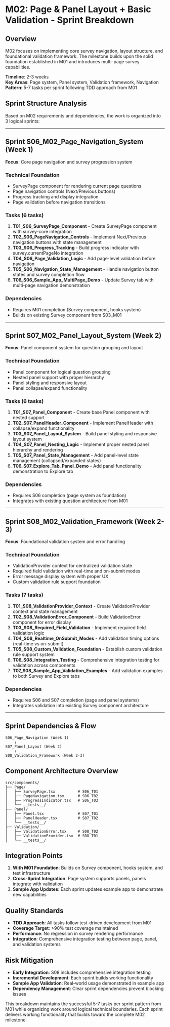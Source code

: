 # M02: Page & Panel Layout + Basic Validation - Sprint Breakdown

## Overview
M02 focuses on implementing core survey navigation, layout structure, and foundational validation framework. The milestone builds upon the solid foundation established in M01 and introduces multi-page survey capabilities.

**Timeline**: 2-3 weeks  
**Key Areas**: Page system, Panel system, Validation framework, Navigation  
**Pattern**: 5-7 tasks per sprint following TDD approach from M01

## Sprint Structure Analysis

Based on M02 requirements and dependencies, the work is organized into 3 logical sprints:

---

## Sprint S06_M02_Page_Navigation_System (Week 1)
**Focus**: Core page navigation and survey progression system

### Technical Foundation
- SurveyPage component for rendering current page questions
- Page navigation controls (Next/Previous buttons) 
- Progress tracking and display integration
- Page validation before navigation transitions

### Tasks (6 tasks)
1. **T01_S06_SurveyPage_Component** - Create SurveyPage component with survey-core integration
2. **T02_S06_PageNavigation_Controls** - Implement Next/Previous navigation buttons with state management
3. **T03_S06_Progress_Tracking** - Build progress indicator with survey.currentPageNo integration
4. **T04_S06_Page_Validation_Logic** - Add page-level validation before navigation
5. **T05_S06_Navigation_State_Management** - Handle navigation button states and survey completion flow
6. **T06_S06_Sample_App_MultiPage_Demo** - Update Survey tab with multi-page navigation demonstration

### Dependencies
- Requires M01 completion (Survey component, hooks system)
- Builds on existing Survey component from S03_M01

---

## Sprint S07_M02_Panel_Layout_System (Week 2)
**Focus**: Panel component system for question grouping and layout

### Technical Foundation  
- Panel component for logical question grouping
- Nested panel support with proper hierarchy
- Panel styling and responsive layout
- Panel collapse/expand functionality

### Tasks (6 tasks)
1. **T01_S07_Panel_Component** - Create base Panel component with nested support
2. **T02_S07_PanelHeader_Component** - Implement PanelHeader with collapse/expand functionality
3. **T03_S07_Panel_Layout_System** - Build panel styling and responsive layout system
4. **T04_S07_Panel_Nesting_Logic** - Implement proper nested panel hierarchy and rendering
5. **T05_S07_Panel_State_Management** - Add panel-level state management (collapsed/expanded states)
6. **T06_S07_Explore_Tab_Panel_Demo** - Add panel functionality demonstration to Explore tab

### Dependencies
- Requires S06 completion (page system as foundation)
- Integrates with existing question architecture from M01

---

## Sprint S08_M02_Validation_Framework (Week 2-3)
**Focus**: Foundational validation system and error handling

### Technical Foundation
- ValidationProvider context for centralized validation state
- Required field validation with real-time and on-submit modes
- Error message display system with proper UX
- Custom validation rule support foundation

### Tasks (7 tasks)
1. **T01_S08_ValidationProvider_Context** - Create ValidationProvider context and state management
2. **T02_S08_ValidationError_Component** - Build ValidationError component for error display
3. **T03_S08_Required_Field_Validation** - Implement required field validation logic
4. **T04_S08_Realtime_OnSubmit_Modes** - Add validation timing options (real-time vs on-submit)
5. **T05_S08_Custom_Validation_Foundation** - Establish custom validation rule support system
6. **T06_S08_Integration_Testing** - Comprehensive integration testing for validation across components
7. **T07_S08_Sample_App_Validation_Examples** - Add validation examples to both Survey and Explore tabs

### Dependencies
- Requires S06 and S07 completion (page and panel systems)
- Integrates validation into existing Survey component architecture

---

## Sprint Dependencies & Flow

```
S06_Page_Navigation (Week 1)
    ↓
S07_Panel_Layout (Week 2) 
    ↓
S08_Validation_Framework (Week 2-3)
```

## Component Architecture Overview

```
src/components/
├── Page/
│   ├── SurveyPage.tsx          # S06_T01
│   ├── PageNavigation.tsx      # S06_T02  
│   ├── ProgressIndicator.tsx   # S06_T03
│   └── __tests__/
├── Panel/
│   ├── Panel.tsx               # S07_T01
│   ├── PanelHeader.tsx         # S07_T02
│   └── __tests__/
├── Validation/
│   ├── ValidationError.tsx     # S08_T02
│   ├── ValidationProvider.tsx  # S08_T01
│   └── __tests__/
```

## Integration Points

1. **With M01 Foundation**: Builds on Survey component, hooks system, and test infrastructure
2. **Cross-Sprint Integration**: Page system supports panels, panels integrate with validation
3. **Sample App Updates**: Each sprint updates example app to demonstrate new capabilities

## Quality Standards

- **TDD Approach**: All tasks follow test-driven development from M01
- **Coverage Target**: >90% test coverage maintained
- **Performance**: No regression in survey rendering performance
- **Integration**: Comprehensive integration testing between page, panel, and validation systems

## Risk Mitigation

- **Early Integration**: S08 includes comprehensive integration testing
- **Incremental Development**: Each sprint builds working functionality  
- **Sample App Validation**: Real-world usage demonstrated in example app
- **Dependency Management**: Clear sprint dependencies prevent blocking issues

This breakdown maintains the successful 5-7 tasks per sprint pattern from M01 while organizing work around logical technical boundaries. Each sprint delivers working functionality that builds toward the complete M02 milestone.